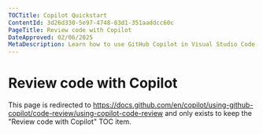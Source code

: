 ```yaml
---
TOCTitle: Copilot Quickstart
ContentId: 3d26d330-5e97-4748-83d1-351aaddcc60c
PageTitle: Review code with Copilot
DateApproved: 02/06/2025
MetaDescription: Learn how to use GitHub Copilot in Visual Studio Code to review code.
---
```

# Review code with Copilot

This page is redirected to <https://docs.github.com/en/copilot/using-github-copilot/code-review/using-copilot-code-review> and only exists to keep the "Review code with Copilot" TOC item.
